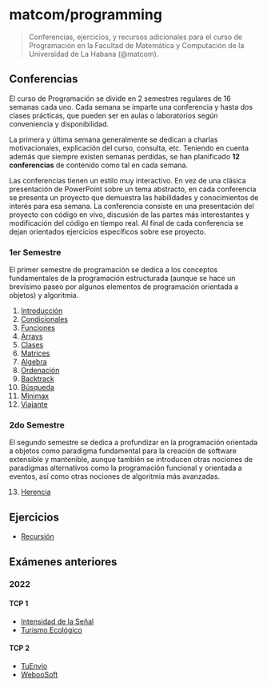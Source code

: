 # matcom/programming

> Conferencias, ejercicios, y recursos adicionales para el curso de Programación en la Facultad de Matemática y Computación de la Universidad de La Habana (@matcom).

## Conferencias

El curso de Programación se divide en 2 semestres regulares de 16 semanas cada uno. Cada semana se imparte una conferencia y hasta dos clases prácticas, que pueden ser en aulas o laboratorios según conveniencia y disponibilidad.

La primera y última semana generalmente se dedican a charlas motivacionales, explicación del curso, consulta, etc. Teniendo en cuenta además que siempre existen semanas perdidas, se han planificado **12 conferencias** de contenido como tal en cada semana.

Las conferencias tienen un estilo muy interactivo. En vez de una clásica presentación de PowerPoint sobre un tema abstracto, en cada conferencia se presenta un proyecto que demuestra las habilidades y conocimientos de interés para esa semana. La conferencia consiste en una presentación del proyecto con código en vivo, discusión de las partes más interestantes y modificación del código en tiempo real. Al final de cada conferencia se dejan orientados ejercicios específicos sobre ese proyecto.

### 1er Semestre

El primer semestre de programación se dedica a los conceptos fundamentales de la programación estructurada (aunque se hace un brevísimo paseo por algunos elementos de programación orientada a objetos) y algoritmia.

1. [Introducción](./conferences/01-intro)
2. [Condicionales](./conferences/02-conditionals)
3. [Funciones](./conferences/03-functions)
4. [Arrays](./conferences/04-arrays)
5. [Clases](./conferences/05-classes)
6. [Matrices](./conferences/06-matrices)
7. [Algebra](./conferences/07-algebra)
8. [Ordenación](./conferences/08-sorting)
9. [Backtrack](./conferences/09-backtrack)
10. [Búsqueda](./conferences/10-search)
11. [Minimax](./conferences/11-minimax)
12. [Viajante](./conferences/12-tsp)

### 2do Semestre

El segundo semestre se dedica a profundizar en la programación orientada a objetos como paradigma fundamental para la creación de software extensible y mantenible, aunque también se introducen otras nociones de paradigmas alternativos como la programación funcional y orientada a eventos, así como otras nociones de algoritmia más avanzadas.

13. [Herencia](./conferences/13-inheritance)

## Ejercicios

- [Recursión](./exercises/exercises.pdf)

## Exámenes anteriores

### 2022

#### TCP 1

- [Intensidad de la Señal](./exams/2022/tcp1/wifi)
- [Turismo Ecológico](./exams/2022/tcp1/tourist)

#### TCP 2

- [TuEnvio](./exams/2022/tcp2/TuEnvio)
- [WebooSoft](./exams/2022/tcp2/WebooSoft)

